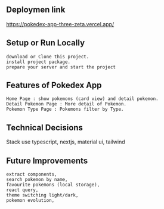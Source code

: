 ## Deploymen link

https://pokedex-app-three-zeta.vercel.app/

## Setup or Run Locally

    download or Clone this project.
    install project package.
    prepare your server and start the project

## Features of Pokedex App

    Home Page : show pokemons (card view) and detail pokemon.
    Detail Pokemon Page : More detail of Pokemon.
    Pokemon Type Page : Pokemons filter by Type.

## Technical Decisions

Stack use typescript, nextjs, material ui, tailwind

## Future Improvements

    extract components,
    search pokemon by name,
    favourite pokemons (local storage),
    react query,
    theme switching light/dark,
    pokemon evolution,
